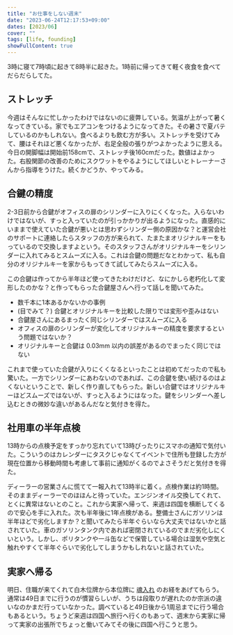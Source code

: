 ```yaml
---
title: "お仕事をしない週末"
date: "2023-06-24T12:17:53+09:00"
dates: [2023/06]
cover: ""
tags: [life, founding]
showFullContent: true
---
```


3時に寝て7時頃に起きて8時半に起きた。1時前に帰ってきて軽く夜食を食べてだらだらしてた。

## ストレッチ

今週はそんなに忙しかったわけではないのに疲弊している。気温が上がって暑くなってきている。家でもエアコンをつけるようになってきた。その暑さで夏バテしているのかもしれない。食べるよりも飲む方が多い。ストレッチを受けてみて、腰はそれほど悪くなかったが、右足全般の張りがつよかったように思える。今日の開脚幅は開始前158cmで、ストレッチ後160cmだった。数値はよかった。右股関節の改善のためにスクワットをやるようにしてほしいとトレーナーさんから指導をうけた。続くかどうか、やってみる。

## 合鍵の精度

2-3日前から合鍵がオフィスの扉のシリンダーに入りにくくなった。入らないわけではないが、すっと入っていたのが引っかかりが出るようになった。直感的にいままで使えていた合鍵が悪いとは思わずシリンダー側の原因かな？と運営会社のサポートに連絡したらスタッフの方が来られて、たまたまオリジナルキーをもっているので交換しますよという。そのスタッフさんがオリジナルキーをシリンダーに入れてみるとスムーズに入る。これは合鍵の問題だなとわかって、私も自分のオリジナルキーを家からもってきて試してみたらスムーズに入る。

この合鍵は作ってから半年ほど使ってきたわけだけど、なにかしら老朽化して変形したのかな？と作ってもらった合鍵屋さんへ行って話しを聞いてみた。

* 数千本に1本あるかないかの事例
* (目でみて？) 合鍵とオリジナルキーを比較した限りでは変形や歪みはない
* 合鍵屋さんにあるまったく同じシリンダーではスムーズに入る
* オフィスの扉のシリンダーが変化してオリジナルキーの精度を要求するという問題ではないか？
* オリジナルキーと合鍵は 0.03mm 以内の誤差があるのでまったく同じではない

これまで使っていた合鍵が入りにくくなるといったことは初めてだったので私も驚いた。一方でシリンダーにあわないのであれば、この合鍵を使い続けるのはよくないということで、新しく作り直してもらった。新しい合鍵ではオリジナルキーほどスムーズではないが、すっと入るようにはなった。鍵をシリンダーへ差し込むときの微妙な違いがあるんだなと気付きを得た。

## 社用車の半年点検

13時からの点検予定をすっかり忘れていて13時ぴったりにスマホの通知で気付いた。こういうのはカレンダーにタスクじゃなくてイベントで住所も登録した方が現在位置から移動時間も考慮して事前に通知がくるのでよさそうだと気付きを得た。

ディーラーの営業さんに慌てて一報入れて13時半に着く。点検作業は約1時間。そのままディーラーでのほほんと待っていた。エンジンオイル交換してくれて、とくに異常はないとのこと。これから実家へ帰って、来週は四国を横断してくるので安心を手に入れた。次も半年後に1年点検がある。整備士さんにガソリンは半年ほどで劣化しますか？と聞いてみたら半年ぐらいなら大丈夫ではないかと話されていた。車のガソリンタンク内であれば密閉されているのでまだ劣化しにくいという。しかし、ポリタンクや一斗缶などで保管している場合は湿気や空気と触れやすくて半年ぐらいで劣化してしまうかもしれないと話されていた。

## 実家へ帰る

明日、住職が来てくれて白木位牌から本位牌に [魂入れ](https://www.e-butsudan.com/guide/302/) のお経をあげてもらう。通常は49日までに行うのが慣習らしいが、うちは段取りが遅れたのか宗派の違いなのかまだ行っていなかった。調べていると49日後から1周忌までに行う場合もあるという。ちょうど来週は四国へ旅行へ行くのもあって、週末から実家に帰って実家の出張所でちょっと働いてみてその後に四国へ行こうと思う。
